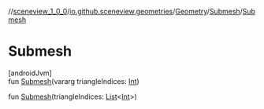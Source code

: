 //[sceneview_1_0_0](../../../../index.md)/[io.github.sceneview.geometries](../../index.md)/[Geometry](../index.md)/[Submesh](index.md)/[Submesh](-submesh.md)

# Submesh

[androidJvm]\
fun [Submesh](-submesh.md)(vararg triangleIndices: [Int](https://kotlinlang.org/api/latest/jvm/stdlib/kotlin/-int/index.html))

fun [Submesh](-submesh.md)(triangleIndices: [List](https://kotlinlang.org/api/latest/jvm/stdlib/kotlin.collections/-list/index.html)&lt;[Int](https://kotlinlang.org/api/latest/jvm/stdlib/kotlin/-int/index.html)&gt;)
